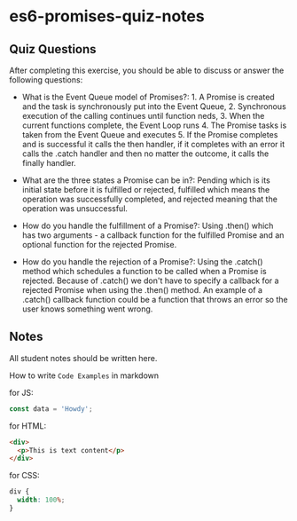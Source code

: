# es6-promises-quiz-notes

## Quiz Questions

After completing this exercise, you should be able to discuss or answer the following questions:

- What is the Event Queue model of Promises?: 1. A Promise is created and the task is synchronously put into the Event Queue, 2. Synchronous execution of the calling continues until function neds, 3. When the current functions complete, the Event Loop runs 4. The Promise tasks is taken from the Event Queue and executes 5. If the Promise completes and is successful it calls the then handler, if it completes with an error it calls the .catch handler and then no matter the outcome, it calls the finally handler.

- What are the three states a Promise can be in?: Pending which is its initial state before it is fulfilled or rejected, fulfilled which means the operation was successfully completed, and rejected meaning that the operation was unsuccessful.

- How do you handle the fulfillment of a Promise?: Using .then() which has two arguments - a callback function for the fulfilled Promise and an optional function for the rejected Promise.

- How do you handle the rejection of a Promise?: Using the .catch() method which schedules a function to be called when a Promise is rejected. Because of .catch() we don't have to specify a callback for a rejected Promise when using the .then() method. An example of a .catch() callback function could be a function that throws an error so the user knows something went wrong.

## Notes

All student notes should be written here.

How to write `Code Examples` in markdown

for JS:

```javascript
const data = 'Howdy';
```

for HTML:

```html
<div>
  <p>This is text content</p>
</div>
```

for CSS:

```css
div {
  width: 100%;
}
```
